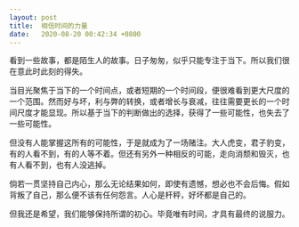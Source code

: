 ```yaml
---
layout: post
title:  相信时间的力量
date:   2020-08-20 00:42:34 +0800
---
```


看到一些故事，都是陌生人的故事。日子匆匆，似乎只能专注于当下。所以我们很在意此时此刻的得失。

当目光聚焦于当下的一个时间点，或者短期的一个时间段，便很难看到更大尺度的一个范围。然而好与坏，利与弊的转换，或者增长与衰减，往往需要更长的一个时间尺度才能显现。所以基于当下的判断做出的选择，获得了一些可能性，也失去了一些可能性。

但没有人能掌握这所有的可能性，于是就成为了一场赌注。大人虎变，君子豹变，有的人看不到，有的人等不着。但还有另外一种相反的可能，走向消颓和毁灭，也有人看不到，也有人没逃掉。

倘若一贯坚持自己内心，那么无论结果如何，即使有遗憾，想必也不会后悔。假如背叛了自己，那么便不该有任何怨言。人心是杆秤，好坏都是自己的。

但我还是希望，我们能够保持所谓的初心。毕竟唯有时间，才具有最终的说服力。
